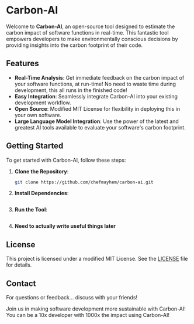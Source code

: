 # Carbon-AI

Welcome to **Carbon-AI**, an open-source tool designed to estimate the carbon impact of software functions in real-time. This fantastic tool empowers developers to make environmentally conscious decisions by providing insights into the carbon footprint of their code.

## Features

- **Real-Time Analysis**: Get immediate feedback on the carbon impact of your software functions, at run-time!  No need to waste time during development, this all runs in the finished code!
- **Easy Integration**: Seamlessly integrate Carbon-AI into your existing development workflow.
- **Open Source**: Modified MIT License for flexibility in deploying this in your own software.
- **Large Language Model Integration**: Use the power of the latest and greatest AI tools available to evaluate your software's carbon footprint.

## Getting Started

To get started with Carbon-AI, follow these steps:

1. **Clone the Repository**:
    ```sh
    git clone https://github.com/chefmayhem/carbon-ai.git
    ```
2. **Install Dependencies**:
    ```uhhhhhhh
    ```
3. **Run the Tool**:
    ```uhhhhhhh
    ```

4. **Need to actually write useful things later**

## License

This project is licensed under a modified MIT License. See the [LICENSE](LICENSE) file for details.

## Contact

For questions or feedback... discuss with your friends!

Join us in making software development more sustainable with Carbon-AI!  You can be a 10x developer with 1000x the impact using Carbon-AI!
